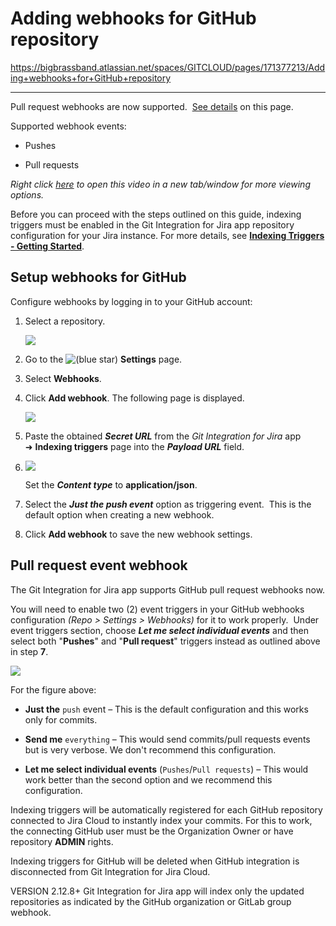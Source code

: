 # Adding webhooks for GitHub repository

<https://bigbrassband.atlassian.net/spaces/GITCLOUD/pages/171377213/Adding+webhooks+for+GitHub+repository>

* * *

Pull request webhooks are now supported.  [See details](https://bigbrassband.atlassian.net/wiki/spaces/GITCLOUD/pages/171377213/Adding+webhooks+for+GitHub+repository#Pull-request-event-webhook) on this page.

Supported webhook events:

*   Pushes
    
*   Pull requests
    

_Right click_ [_here_](https://bigbrassband.wistia.net/medias/pewl2o9uk6) _to open this video in a new tab/window for more viewing options._

Before you can proceed with the steps outlined on this guide, indexing triggers must be enabled in the Git Integration for Jira app repository configuration for your Jira instance. For more details, see [**Indexing Triggers - Getting Started**](/wiki/spaces/GITCLOUD/pages/171475219/Indexing+Triggers).

## Setup webhooks for GitHub

Configure webhooks by logging in to your GitHub account:

1.  Select a repository.
    
    ![](https://bigbrassband.atlassian.net/wiki/download/attachments/171377213/new-github-webhook-setting-page(c1).png?version=1&modificationDate=1617192156368&cacheVersion=1&api=v2)
2.  Go to the ![(blue star)](/wiki/s/-1639011364/6452/8b4898d3c114827e64ec143b4fa79bb76a6cfa5b/_/images/icons/emoticons/star_blue.png) **Settings** page.
    
3.  Select **Webhooks**.
    
4.  Click **Add webhook**. The following page is displayed.
    
    ![](https://bigbrassband.atlassian.net/wiki/download/thumbnails/171377213/web-hooks-github-settings-add(c).png?version=1&modificationDate=1617192156377&cacheVersion=1&api=v2&width=646&height=708)
5.  Paste the obtained _**Secret URL**_ from the _Git Integration for Jira_ app  ➜ **Indexing triggers** page into the _**Payload URL**_ field.
    
6.  ![](https://bigbrassband.atlassian.net/wiki/download/thumbnails/171377213/jira-cloud-webhook-url-loc(c1).png?version=1&modificationDate=1617192156381&cacheVersion=1&api=v2&width=646&height=430)
    
    Set the _**Content type**_ to **application/json**.
    
7.  Select the _**Just the push event**_ option as triggering event.  This is the default option when creating a new webhook.
    
8.  Click **Add webhook** to save the new webhook settings.
    

## Pull request event webhook

The Git Integration for Jira app supports GitHub pull request webhooks now.

You will need to enable two (2) event triggers in your GitHub webhooks configuration _(Repo > Settings > Webhooks)_ for it to work properly.  Under event triggers section, choose _**Let me select individual events**_ and then select both "**Pushes**" and "**Pull request**" triggers instead as outlined above in step **7**.

![](https://bigbrassband.atlassian.net/wiki/download/thumbnails/171377213/github-pull-request-event-trigger-webhook.png?version=2&modificationDate=1617192156387&cacheVersion=1&api=v2&width=612&height=302)

For the figure above:

*   **Just the** `push` event – This is the default configuration and this works only for commits.
    
*   **Send me** `everything` – This would send commits/pull requests events but is very verbose. We don't recommend this configuration.
    
*   **Let me select individual events** (`Pushes`/`Pull requests`) – This would work better than the second option and we recommend this configuration.
    

Indexing triggers will be automatically registered for each GitHub repository connected to Jira Cloud to instantly index your commits. For this to work, the connecting GitHub user must be the Organization Owner or have repository **ADMIN** rights.

Indexing triggers for GitHub will be deleted when GitHub integration is disconnected from Git Integration for Jira Cloud.

VERSION 2.12.8+ Git Integration for Jira app will index only the updated repositories as indicated by the GitHub organization or GitLab group webhook.
